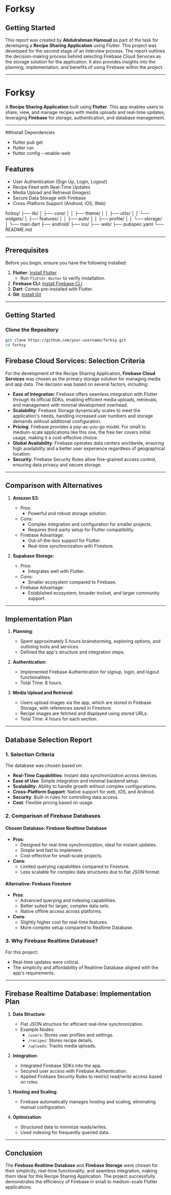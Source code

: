 # Forksy

## Getting Started

This report was created by **Abdulrahman Hamoud** as part of the task for developing a **Recipe Sharing Application** using Flutter. This project was developed for the second stage of an interview process. The report outlines the decision-making process behind selecting Firebase Cloud Services as the storage solution for the application. It also provides insights into the planning, implementation, and benefits of using Firebase within the project.

---

# Forksy

A **Recipe Sharing Application** built using **Flutter**. This app enables users to share, view, and manage recipes with media uploads and real-time updates, leveraging **Firebase** for storage, authentication, and database management.

---
##Install Dependencies
- flutter pub get
- flutter run
- flutter config --enable-web


## Features

- User Authentication (Sign Up, Login, Logout)
- Recipe Feed with Real-Time Updates
- Media Upload and Retrieval (Images)
- Secure Data Storage with Firebase
- Cross-Platform Support (Android, iOS, Web)

forksy/
├── lib/
│   ├── core/
│   │   ├── theme/
│   │   ├── utils/
│   │   └── widgets/
│   ├── features/
│   │   ├── auth/
│   │   ├── profile/
│   │   └── storage/
│   └── main.dart
├── android/
├── ios/
├── web/
├── pubspec.yaml
└── README.md

---

## Prerequisites

Before you begin, ensure you have the following installed:

1. **Flutter**: [Install Flutter](https://flutter.dev/docs/get-started/install)
   - Run `flutter doctor` to verify installation.
2. **Firebase CLI**: [Install Firebase CLI](https://firebase.google.com/docs/cli)
3. **Dart**: Comes pre-installed with Flutter.
4. **Git**: [Install Git](https://git-scm.com/book/en/v2/Getting-Started-Installing-Git)

---

## Getting Started

### Clone the Repository

```bash
git clone https://github.com/your-username/forksy.git
cd forksy
```

## Firebase Cloud Services: Selection Criteria

For the development of the Recipe Sharing Application, **Firebase Cloud Services** was chosen as the primary storage solution for managing media and app data. The decision was based on several factors, including:

- **Ease of Integration**: Firebase offers seamless integration with Flutter through its official SDKs, enabling efficient media uploads, retrievals, and management with minimal development overhead.
- **Scalability**: Firebase Storage dynamically scales to meet the application's needs, handling increased user numbers and storage demands without additional configuration.
- **Pricing**: Firebase provides a pay-as-you-go model. For small to medium-scale applications like this one, the free tier covers initial usage, making it a cost-effective choice.
- **Global Availability**: Firebase operates data centers worldwide, ensuring high availability and a better user experience regardless of geographical location.
- **Security**: Firebase Security Rules allow fine-grained access control, ensuring data privacy and secure storage.

---

## Comparison with Alternatives

1. **Amazon S3**:
   - Pros:
     - Powerful and robust storage solution.
   - Cons:
     - Complex integration and configuration for smaller projects.
     - Requires third-party setup for Flutter compatibility.
   - Firebase Advantage:
     - Out-of-the-box support for Flutter.
     - Real-time synchronization with Firestore.

2. **Supabase Storage**:
   - Pros:
     - Integrates well with Flutter.
   - Cons:
     - Smaller ecosystem compared to Firebase.
   - Firebase Advantage:
     - Established ecosystem, broader toolset, and larger community support.

---

## Implementation Plan

1. **Planning**:
   - Spent approximately 5 hours brainstorming, exploring options, and outlining tools and services.
   - Defined the app's structure and integration steps.

2. **Authentication**:
   - Implemented Firebase Authentication for signup, login, and logout functionalities.
   - Total Time: 8 hours.

3. **Media Upload and Retrieval**:
   - Users upload images via the app, which are stored in Firebase Storage, with references saved in Firestore.
   - Recipe images are fetched and displayed using stored URLs.
   - Total Time: 4 hours for each section.

---

## Database Selection Report

### 1. Selection Criteria
The database was chosen based on:
- **Real-Time Capabilities**: Instant data synchronization across devices.
- **Ease of Use**: Simple integration and minimal backend setup.
- **Scalability**: Ability to handle growth without complex configurations.
- **Cross-Platform Support**: Native support for web, iOS, and Android.
- **Security**: Built-in rules for controlling data access.
- **Cost**: Flexible pricing based on usage.

### 2. Comparison of Firebase Databases

#### **Chosen Database**: Firebase Realtime Database
- **Pros**:
  - Designed for real-time synchronization, ideal for instant updates.
  - Simple and fast to implement.
  - Cost-effective for small-scale projects.
- **Cons**:
  - Limited querying capabilities compared to Firestore.
  - Less scalable for complex data structures due to flat JSON format.

#### **Alternative**: Firebase Firestore
- **Pros**:
  - Advanced querying and indexing capabilities.
  - Better suited for larger, complex data sets.
  - Native offline access across platforms.
- **Cons**:
  - Slightly higher cost for real-time features.
  - More complex setup compared to Realtime Database.

### 3. Why Firebase Realtime Database?
For this project:
- Real-time updates were critical.
- The simplicity and affordability of Realtime Database aligned with the app's requirements.

---

## Firebase Realtime Database: Implementation Plan

1. **Data Structure**:
   - Flat JSON structure for efficient real-time synchronization.
   - Example Nodes:
     - `/users`: Stores user profiles and settings.
     - `/recipes`: Stores recipe details.
     - `/uploads`: Tracks media uploads.

2. **Integration**:
   - Integrated Firebase SDKs into the app.
   - Secured user access with Firebase Authentication.
   - Applied Firebase Security Rules to restrict read/write access based on roles.

3. **Hosting and Scaling**:
   - Firebase automatically manages hosting and scaling, eliminating manual configuration.

4. **Optimization**:
   - Structured data to minimize reads/writes.
   - Used indexing for frequently queried data.

---

## Conclusion

The **Firebase Realtime Database** and **Firebase Storage** were chosen for their simplicity, real-time functionality, and seamless integration, making them ideal for this Recipe Sharing Application. The project successfully demonstrates the efficiency of Firebase in small to medium-scale Flutter applications.

